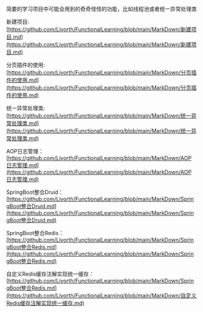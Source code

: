 简要的学习项目中可能会用到的奇奇怪怪的功能，比如线程池或者统一异常处理类

新建项目:[https://github.com/Livorth/FunctionalLearning/blob/main/MarkDown/新建项目.md](https://github.com/Livorth/FunctionalLearning/blob/main/MarkDown/新建项目.md)

分页插件的使用:[https://github.com/Livorth/FunctionalLearning/blob/main/MarkDown/分页插件的使用.md](https://github.com/Livorth/FunctionalLearning/blob/main/MarkDown/分页插件的使用.md)

统一异常处理类:[https://github.com/Livorth/FunctionalLearning/blob/main/MarkDown/统一异常处理类.md](https://github.com/Livorth/FunctionalLearning/blob/main/MarkDown/统一异常处理类.md)

AOP日志管理：[https://github.com/Livorth/FunctionalLearning/blob/main/MarkDown/AOP日志管理.md](https://github.com/Livorth/FunctionalLearning/blob/main/MarkDown/AOP日志管理.md)

SpringBoot整合Druid：[https://github.com/Livorth/FunctionalLearning/blob/main/MarkDown/SpringBoot整合Druid.md](https://github.com/Livorth/FunctionalLearning/blob/main/MarkDown/SpringBoot整合Druid.md)

SpringBoot整合Redis：[https://github.com/Livorth/FunctionalLearning/blob/main/MarkDown/SpringBoot整合Redis.md](https://github.com/Livorth/FunctionalLearning/blob/main/MarkDown/SpringBoot整合Redis.md)

自定义Redis缓存注解实现统一缓存：[https://github.com/Livorth/FunctionalLearning/blob/main/MarkDown/SpringBoot整合Redis.md](https://github.com/Livorth/FunctionalLearning/blob/main/MarkDown/自定义Redis缓存注解实现统一缓存.md)
